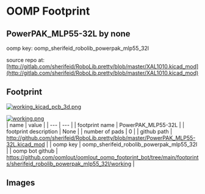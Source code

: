 # OOMP Footprint  
## PowerPAK_MLP55-32L  by none  
  
oomp key: oomp_sherifeid_robolib_powerpak_mlp55_32l  
  
source repo at: [http://gitlab.com/sherifeid/RoboLib.pretty/blob/master/XAL1010.kicad_mod](http://gitlab.com/sherifeid/RoboLib.pretty/blob/master/XAL1010.kicad_mod)  
## Footprint  
  
[![working_kicad_pcb_3d.png](working_kicad_pcb_3d_600.png)](working_kicad_pcb_3d.png)  
  
[![working.png](working_600.png)](working.png)  
| name | value | 
| --- | --- | 
| footprint name | PowerPAK_MLP55-32L | 
| footprint description | None | 
| number of pads | 0 | 
| github path | http://github.com/sherifeid/RoboLib.pretty/blob/master/PowerPAK_MLP55-32L.kicad_mod | 
| oomp key | oomp_sherifeid_robolib_powerpak_mlp55_32l | 
| oomp bot github | https://github.com/oomlout/oomlout_oomp_footprint_bot/tree/main/footprints/sherifeid_robolib_powerpak_mlp55_32l/working | 
## Images  
